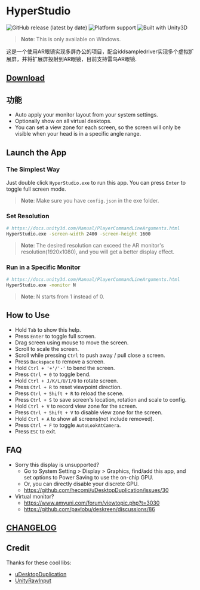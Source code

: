 # HyperStudio

![GitHub release (latest by date)](https://img.shields.io/github/v/release/DiscreteTom/HyperStudio?style=flat-square)
![Platform support](https://img.shields.io/badge/platform-windows-blue?style=flat-square)
![Built with Unity3D](https://img.shields.io/badge/Built%20with-Unity3D-lightgrey?style=flat-square)

> **Note**: This is only available on Windows.

这是一个使用AR眼镜实现多屏办公的项目，配合iddsampledriver实现多个虚拟扩展屏，并将扩展屏投射到AR眼镜，目前支持雷鸟AR眼镜.

## [Download](https://github.com/xinyunyxq/hyperStudio)
## 功能

- Auto apply your monitor layout from your system settings.
- Optionally show on all virtual desktops.
- You can set a view zone for each screen, so the screen will only be visible when your head is in a specific angle range.

## Launch the App

### The Simplest Way

Just double click `HyperStudio.exe` to run this app. You can press `Enter` to toggle full screen mode.

> **Note**: Make sure you have `config.json` in the exe folder.

### Set Resolution

```bash
# https://docs.unity3d.com/Manual/PlayerCommandLineArguments.html
HyperStudio.exe -screen-width 2400 -screen-height 1600
```

> **Note**: The desired resolution can exceed the AR monitor's resolution(1920x1080), and you will get a better display effect.

### Run in a Specific Monitor

```bash
# https://docs.unity3d.com/Manual/PlayerCommandLineArguments.html
HyperStudio.exe -monitor N
```

> **Note**: N starts from 1 instead of 0.

## How to Use

- Hold `Tab` to show this help.
- Press `Enter` to toggle full screen.
- Drag screen using mouse to move the screen.
- Scroll to scale the screen.
- Scroll while pressing `Ctrl` to push away / pull close a screen.
- Press `Backspace` to remove a screen.
- Hold `Ctrl + '+'/'-'` to bend the screen.
- Press `Ctrl + 0` to toggle bend.
- Hold `Ctrl + J/K/L/U/I/O` to rotate screen.
- Press `Ctrl + R` to reset viewpoint direction.
- Press `Ctrl + Shift + R` to reload the scene.
- Press `Ctrl + S` to save screen's location, rotation and scale to config.
- Hold `Ctrl + V` to record view zone for the screen.
- Press `Ctrl + Shift + V` to disable view zone for the screen.
- Hold `Ctrl + A` to show all screens(not include removed).
- Press `Ctrl + F` to toggle `AutoLookAtCamera`.
- Press `ESC` to exit.

## FAQ

- Sorry this display is unsupported?
  - Go to System Setting > Display > Graphics, find/add this app, and set options to Power Saving to use the on-chip GPU.
  - Or, you can directly disable your discrete GPU.
  - https://github.com/hecomi/uDesktopDuplication/issues/30
- Virtual monitor?
  - https://www.amyuni.com/forum/viewtopic.php?t=3030
  - https://github.com/pavlobu/deskreen/discussions/86

## [CHANGELOG](https://github.com/DiscreteTom/HyperStudio/blob/main/CHANGELOG.md)

## Credit

Thanks for these cool libs:

- [uDesktopDuplication](https://github.com/hecomi/uDesktopDuplication)
- [UnityRawInput](https://github.com/Elringus/UnityRawInput)
